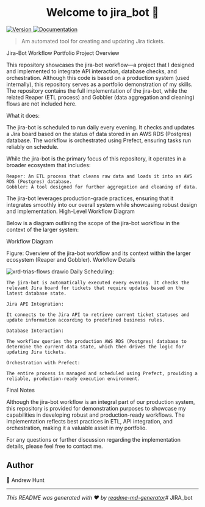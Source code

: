<h1 align="center">Welcome to jira_bot 👋</h1>
<p>
  <a href="https://www.npmjs.com/package/reaper" target="_blank">
    <img alt="Version" src="https://img.shields.io/npm/v/reaper.svg">
  </a>
  <a href="docs" target="_blank">
    <img alt="Documentation" src="https://img.shields.io/badge/documentation-yes-brightgreen.svg" />
  </a>
</p>

> Am automated tool for creating and updating Jira tickets. 

Jira-Bot Workflow Portfolio Project
Overview

This repository showcases the jira-bot workflow—a project that I designed and implemented to integrate API interaction, database checks, and orchestration. Although this code is based on a production system (used internally), this repository serves as a portfolio demonstration of my skills. The repository contains the full implementation of the jira-bot, while the related Reaper (ETL process) and Gobbler (data aggregation and cleaning) flows are not included here.

What it does:

The jira-bot is scheduled to run daily every evening. It checks and updates a Jira board based on the status of data stored in an AWS RDS (Postgres) database. The workflow is orchestrated using Prefect, ensuring tasks run reliably on schedule.


While the jira-bot is the primary focus of this repository, it operates in a broader ecosystem that includes:

    Reaper: An ETL process that cleans raw data and loads it into an AWS RDS (Postgres) database.
    Gobbler: A tool designed for further aggregation and cleaning of data.

The jira-bot leverages production-grade practices, ensuring that it integrates smoothly into our overall system while showcasing robust design and implementation.
High-Level Workflow Diagram

Below is a diagram outlining the scope of the jira-bot workflow in the context of the larger system:

Workflow Diagram

Figure: Overview of the jira-bot workflow and its context within the larger ecosystem (Reaper and Gobbler).
Workflow Details

![xrd-trias-flows drawio](https://github.com/user-attachments/assets/e5830292-cafb-41ad-a971-2792901713f6)
    Daily Scheduling:

    The jira-bot is automatically executed every evening. It checks the relevant Jira board for tickets that require updates based on the latest database state.

    Jira API Integration:

    It connects to the Jira API to retrieve current ticket statuses and update information according to predefined business rules.

    Database Interaction:

    The workflow queries the production AWS RDS (Postgres) database to determine the current data state, which then drives the logic for updating Jira tickets.

    Orchestration with Prefect:

    The entire process is managed and scheduled using Prefect, providing a reliable, production-ready execution environment.


Final Notes

Although the jira-bot workflow is an integral part of our production system, this repository is provided for demonstration purposes to showcase my capabilities in developing robust and production-ready workflows. The implementation reflects best practices in ETL, API integration, and orchestration, making it a valuable asset in my portfolio.

For any questions or further discussion regarding the implementation details, please feel free to contact me.


## Author

👤 Andrew Hunt


***
_This README was generated with ❤️ by [readme-md-generator](https://github.com/kefranabg/readme-md-generator)_# JIRA_bot
